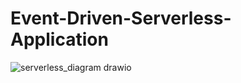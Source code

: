 # Event-Driven-Serverless-Application
![serverless_diagram drawio](https://github.com/jainilsevalia/Event-Driven-Serverless-Application-Natural-Language-Toolkit-/assets/37774202/e028089b-dd28-4619-b6f1-98caf78adc59)
